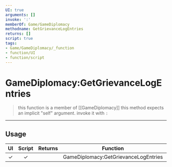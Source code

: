 ```yaml
---
UI: true
arguments: []
invoke: ':'
memberOf: Game/GameDiplomacy
methodname: GetGrievanceLogEntries
returns: []
script: true
tags:
- Game/GameDiplomacy/_function
- function/UI
- function/script
---
```

# GameDiplomacy:GetGrievanceLogEntries
> this function is a member of [[GameDiplomacy]]
> this method expects an implicit "self" argument. invoke it with `:`
-----
## Usage
|  UI | Script | Returns | Function | Arguments |
|:---:|:------:|-------:|:--------:|:---------|
|✓|✓||GameDiplomacy:GetGrievanceLogEntries||
